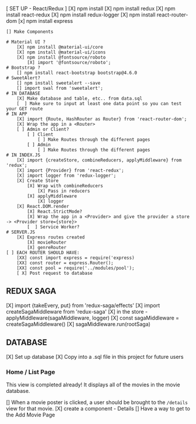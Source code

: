 [ SET UP - React/Redux ]
    [X] npm install
    [X] npm install redux 
    [X] npm install react-redux
    [X] npm install redux-logger
    [X] npm install react-router-dom
    [x] npm install express
    
    [] Make Components
        
    # Material UI ?
        [X] npm install @material-ui/core
        [X] npm install @material-ui/icons
        [X] npm install @fontsource/roboto
            [X] import '@fontsource/roboto';
    # Bootstrap ?
        [] npm install react-bootstrap bootstrap@4.6.0
    # SweetAlert?
        [] npm install sweetalert --save
        [] import swal from 'sweetalert';
    # IN DATABASE
        [X] Make database and table, etc.. from data.sql
        [  ] Make sure to input at least one data point so you can test your GET route
    # IN APP
        [X] import {Route, HashRouter as Router} from 'react-router-dom';
        [X] Wrap the app in a <Router>
        [ ] Admin or Client?
            [ ] Client
                [ ] Make Routes through the different pages
            [ ] Admin
                [ ] Make Routes through the different pages
    # IN INDEX.JS 
        [X] import {createStore, combineReducers, applyMiddleware} from 'redux';
        [X] import {Provider} from 'react-redux';
        [X] import logger from 'redux-logger';
        [X] Create Store
            [X] Wrap with combineReducers
                [X] Pass in reducers
            [X] applyMiddleware
                [X] logger
        [X] React.DOM.render
            [X] React.StrictMode?
            [X] Wrap the app in a <Provider> and give the provider a store -> <Provider store={store}>
            [  ] Service Worker?
    # SERVER.JS
        [X] Express routes created
            [X] movieRouter
            [X] genreRouter
    [ ] EACH ROUTER SHOULD HAVE:
        [XX] const import express = require('express)
        [XX] const router = express.Router();
        [XX] const pool = require('../modules/pool');
        [ X] Post request to database

## REDUX SAGA
   [X] import {takeEvery, put} from 'redux-saga/effects'
   [X] import createSagaMiddleware from 'redux-saga'
      [X] in the store - applyMiddleware(sagaMiddleware, logger)
   [X] const sagaMiddleware = createSagaMiddleware()
   [X] sagaMiddleware.run(rootSaga)

## DATABASE
[X] Set up database
    [X] Copy into a .sql file in this project for future users

### Home / List Page

This view is completed already! It displays all of the movies in the movie database. 

[] When a movie poster is clicked, a user should be brought to the `/details` view for that movie.
    [X] create a component - Details
[] Have a way to get to the Add Movie Page